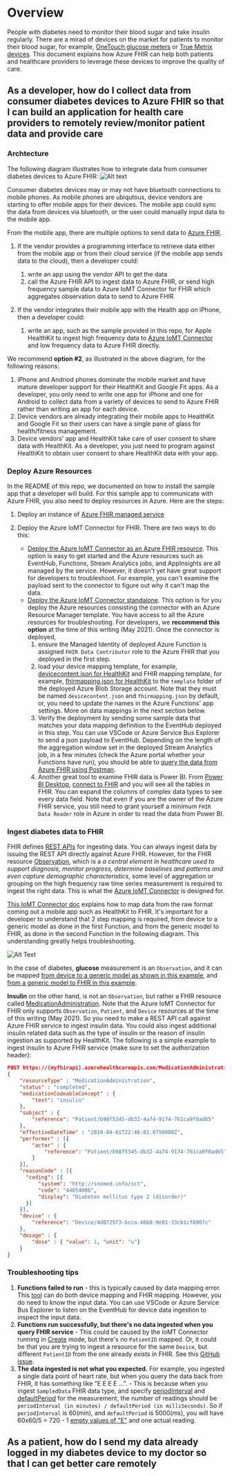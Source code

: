 # Overview

People with diabetes need to monitor their blood sugar and take insulin regularly. There are a mirad of devices on the market for patients to monitor their blood sugar, for example, [OneTouch glucose meters](https://www.onetouch.com/products) or [True Metrix devices](https://www.trividiahealth.com/products/blood-glucose-meters-test-strips/true-metrix-air/). This document explains how Azure FHIR can help both patients and healthcare providers to leverage these devices to improve the quality of care.

## As a developer, how do I collect data from consumer diabetes devices to Azure FHIR so that I can build an application for health care providers to remotely review/monitor patient data and provide care

### Archtecture

The following diagram illustrates how to integrate data from consumer diabetes devices to Azure FHIR:
![Alt text](Media/DiabetesDeviceToFHIR.png?raw=true "device_to_fhir")

Consumer diabetes devices may or may not have bluetooth connections to mobile phones. As mobile phones are ubiqutous, device vendors are starting to offer mobile apps for their devices. The mobile app could sync the data from devices via bluetooth, or the user could manually input data to the mobile app.

From the mobile app, there are multiple options to send data to [Azure FHIR](https://docs.microsoft.com/en-us/azure/healthcare-apis/fhir/overview).

1. If the vendor provides a programming interface to retrieve data either from the mobile app or from their cloud service (if the mobile app sends data to the cloud), then a developer could:

   1. write an app using the vendor API to get the data
   1. call the Azure FHIR API to ingest data to Azure FHIR, or send high frequency sample data to Azure IoMT Connector for FHIR which aggregates observation data to send to Azure FHIR

1. If the vendor integrates their mobile app with the Health app on iPhone, then a developer could:

   1. write an app, such as the sample provided in this repo, for Apple HealthKit to ingest high frequency data to [Azure IoMT Connector](https://github.com/microsoft/iomt-fhir/) and low frequency data to Azure FHIR directly.

We recommend **option #2**, as illustrated in the above diagram, for the following reasons:

1. iPhone and Andriod phones dominate the mobile market and have mature developer support for their HealthKit and Google Fit apps. As a developer, you only need to write one app for iPhone and one for Android to collect data from a variety of devices to send to Azure FHIR rather than writing an app for each device.
1. Device vendors are already integrating their mobile apps to HealthKit and Google Fit so their users can have a single pane of glass for health/fitness management.
1. Device vendors' app and HealthKit take care of user consent to share data with HealthKit. As a developer, you just need to program against HealthKit to obtain user consent to share HealthKit data with your app.

### Deploy Azure Resources

In the README of this repo, we documented on how to install the sample app that a developer will build. For this sample app to communicate with Azure FHIR, you also need to deploy resources in Azure. Here are the steps:

1. Deploy an instance of [Azure FHIR managed service](https://docs.microsoft.com/en-us/azure/healthcare-apis/fhir/fhir-paas-portal-quickstart)
1. Deploy the Azure IoMT Connector for FHIR. There are two ways to do this:

   - [Deploy the Azure IoMT Connector as an Azure FHIR resource](https://docs.microsoft.com/en-us/azure/healthcare-apis/fhir/iot-fhir-portal-quickstart). This option is easy to get started and the Azure resources such as EventHub, Functions, Stream Analytics jobs, and AppInsights are all managed by the service. However, it doesn't yet have great support for developers to troubleshoot. For example, you can't examine the payload sent to the connector to figure out why it can't map the data.
   - [Deploy the Azure IoMT Connector standalone](https://github.com/microsoft/iomt-fhir/blob/master/docs/ARMInstallationManagedIdentity.md). This option is for you deploy the Azure resources consisting the connector with an Azure Resource Manager template. You have access to all the Azure resources for troubleshooting. For developers, we **recommend this option** at the time of this writing (May 2021). Once the connector is deployed,
     1. ensure the Managed Identity of deployed Azure Function is assigned `FHIR Data Contributor` role to the Azure FHIR that you deployed in the first step.
     1. load your device mapping template, for example, [devicecontent.json for HealthKit](Sample/Cloud/Configs/devicecontent.json) and FHIR mapping template, for example, [fhirmapping.json for HealthKit](Sample/Cloud/Configs/fhirmapping.json) to the `template` folder of the deployed Azure Blob Storage account. Note that they must be named `devicecontent.json` and `fhirmapping.json` by default, or, you need to update the names in the Azure Functions' app settings. More on data mappings in the next section below.
     1. Verify the deployment by sending some sample data that matches your data mapping definition to the EventHub deployed in this step. You can use VSCode or Azure Service Bus Explorer to send a json payload to EventHub. Depending on the length of the aggregation window set in the deployed Stream Analytics job, in a few minutes (check the Azure portal whether your Functions have run), you should be able to [query the data from Azure FHIR using Postman](https://docs.microsoft.com/en-us/azure/healthcare-apis/fhir/access-fhir-postman-tutorial).
     1. Another great tool to examine FHIR data is Power BI. From [Power BI Desktop](https://powerbi.microsoft.com/en-us/desktop/), [connect to FHIR](https://docs.microsoft.com/en-us/power-query/connectors/fhir/fhir) and you will see all the tables in FHIR. You can expand the columns of complex data types to see every data field. Note that even if you are the owner of the Azure FHIR service, you still need to grant yourself a minimum `FHIR Data Reader` role in Azure in order to read the data from Power BI.

### Ingest diabetes data to FHIR

FHIR defines [REST APIs](https://www.hl7.org/fhir/http.html#3.1.0) for ingesting data. You can always ingest data by issuing the REST API directly against Azure FHIR. However, for the FHIR resource [Observation](https://www.hl7.org/fhir/observation.html), which is a _a central element in healthcare used to support diagnosis, monitor progress, determine baselines and patterns and even capture demographic characteristics_, some level of aggregation or grouping on the high frequency raw time series measurement is required to ingest the right data. This is what the [Azure IoMT Connector](https://github.com/microsoft/iomt-fhir) is designed for.

[This IoMT Connector doc](https://github.com/microsoft/iomt-fhir/blob/master/docs/Configuration.md) explains how to map data from the raw format coming out a mobile app such as HealthKit to FHIR. It's important for a developer to understand that 2 step mapping is required, from device to a generic model as done in the first Function, and from the generic model to FHIR, as done in the second Function in the following diagram. This understanding greatly helps troubleshooting.

![Alt Text](https://github.com/microsoft/iomt-fhir/blob/master/images/iomtfhirconnectorazurearchitecture.png?raw=true "IoMT Connector to FHIR")

In the case of diabetes, **glucose** measurement is an `Observation`, and it can be mapped [from device to a generic model as shown in this example](Sample/Cloud/Configs/devicecontent.json#L61), and [from a generic model to FHIR in this example](Sample/Cloud/Configs/fhirmapping.json#L61).

**Insulin** on the other hand, is not an `Observation`, but rather a FHIR resource called [MedicationAdministration](https://www.hl7.org/fhir/medicationadministration.html). Note that the Azure IoMT Connector for FHIR only supports `Observation`, `Patient`, and `Device` resources at the time of this writing (May 2021). So you need to make a REST API call against Azure FHIR service to ingest insulin data. You could also ingest additional insulin related data such as the type of insulin or the reason of insulin ingestion as supported by HealthKit. The following is a simple example to ingest insulin to Azure FHIR service (make sure to set the authorization header):

```json
POST https://{myfhirapi}.azurehealthcareapis.com/MedicationAdministration
{
    "resourceType" : "MedicationAdministration",
    "status" : "completed",
    "medicationCodeableConcept" : {
        "text": "insulin"
    },
    "subject" : {
        "reference": "Patient/b98f5345-db32-4a74-9174-761ca9f0ad65"
    },
    "effectiveDateTime" : "2019-04-01T22:46:01.8750000Z",
    "performer" : [{
        "actor" : {
            "reference": "Patient/b98f5345-db32-4a74-9174-761ca9f0ad65"
        }
    }],
    "reasonCode" : [{
      "coding": [{
          "system": "http://snomed.info/sct",
          "code": "44054006",
          "display": "Diabetes mellitus type 2 (disorder)"
      }]
    }],
    "device" : {
        "reference": "Device/4d0725f3-bcca-46b0-9e81-33cb1cf8907c"
    },
    "dosage" : {
        "dose" : { "value": 1, "unit": "u"}
    }
}
```

### Troubleshooting tips

1. **Functions failed to run** - this is typically caused by data mapping error. This [tool](https://github.com/microsoft/iomt-fhir/tree/master/tools/data-mapper) can do both device mapping and FHIR mapping. However, you do need to know the input data. You can use VSCode or Azure Service Bus Explorer to listen on the EventHub for device data ingestion to inspect the input data.
1. **Functions run successfully, but there's no data ingested when you query FHIR service** - This could be caused by the IoMT Connector running in [Create]() mode, but there's no `PatientID` mapped. Or, it could be that you are trying to ingest a resource for the same `Device`, but different `PatientID` from the one already exists in FHIR. See this [GitHub issue](https://github.com/microsoft/iomt-fhir/issues/105).
1. **The data ingested is not what you expected.** For example, you ingested a single data point of heart rate, but when you query the data back from FHIR, it has something like "E E E E ...". - This is because when you ingest `SampledData` FHIR data type, and specify [periodInterval](https://github.com/microsoft/iomt-fhir/blob/master/docs/Configuration.md#codevaluefhirtemplate) and [defaultPeriod](https://github.com/microsoft/iomt-fhir/blob/master/docs/Configuration.md#codevaluefhirtemplate) for the measurement, the number of readings should be `periodInterval (in minutes) / defaultPeriod (in milliSeconds)`. So if `periodInterval` is 60(min), and `defaultPeriod` is 5000(ms), you will have 60x60/5 = 720 - 1 [empty values of "E"](https://github.com/microsoft/iomt-fhir/blob/master/docs/Configuration.md#sampleddata) and one actual reading.

## As a patient, how do I send my data already logged in my diabetes device to my doctor so that I can get better care remotely

```

```
